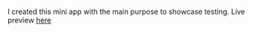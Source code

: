 I created this mini app with the main purpose to showcase testing.
Live preview [here](https://thunderous-jelly-20dab9.netlify.app/)
